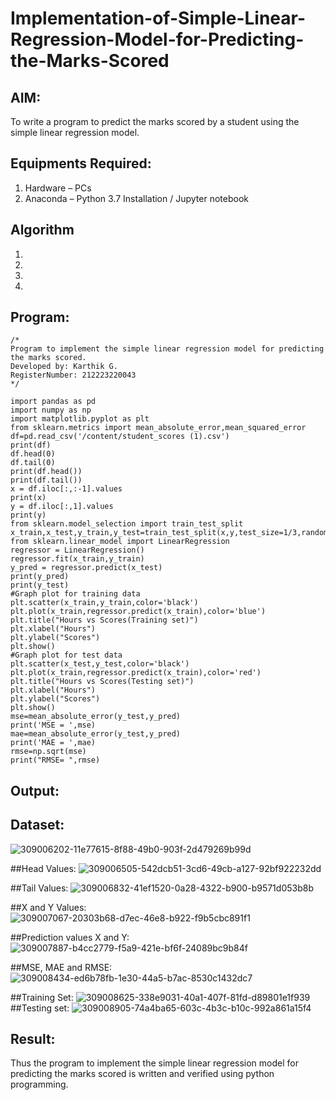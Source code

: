 # Implementation-of-Simple-Linear-Regression-Model-for-Predicting-the-Marks-Scored

## AIM:
To write a program to predict the marks scored by a student using the simple linear regression model.

## Equipments Required:
1. Hardware – PCs
2. Anaconda – Python 3.7 Installation / Jupyter notebook

## Algorithm
1. 
2. 
3. 
4. 

## Program:
```
/*
Program to implement the simple linear regression model for predicting the marks scored.
Developed by: Karthik G.
RegisterNumber: 212223220043 
*/
```
```
import pandas as pd
import numpy as np
import matplotlib.pyplot as plt
from sklearn.metrics import mean_absolute_error,mean_squared_error
df=pd.read_csv('/content/student_scores (1).csv')
print(df)
df.head(0)
df.tail(0)
print(df.head())
print(df.tail())
x = df.iloc[:,:-1].values
print(x)
y = df.iloc[:,1].values
print(y)
from sklearn.model_selection import train_test_split
x_train,x_test,y_train,y_test=train_test_split(x,y,test_size=1/3,random_state=0)
from sklearn.linear_model import LinearRegression
regressor = LinearRegression()
regressor.fit(x_train,y_train)
y_pred = regressor.predict(x_test)
print(y_pred)
print(y_test)
#Graph plot for training data
plt.scatter(x_train,y_train,color='black')
plt.plot(x_train,regressor.predict(x_train),color='blue')
plt.title("Hours vs Scores(Training set)")
plt.xlabel("Hours")
plt.ylabel("Scores")
plt.show()
#Graph plot for test data
plt.scatter(x_test,y_test,color='black')
plt.plot(x_train,regressor.predict(x_train),color='red')
plt.title("Hours vs Scores(Testing set)")
plt.xlabel("Hours")
plt.ylabel("Scores")
plt.show()
mse=mean_absolute_error(y_test,y_pred)
print('MSE = ',mse)
mae=mean_absolute_error(y_test,y_pred)
print('MAE = ',mae)
rmse=np.sqrt(mse)
print("RMSE= ",rmse)
```
## Output:
## Dataset:
![309006202-11e77615-8f88-49b0-903f-2d479269b99d](https://github.com/karthiksec/Implementation-of-Simple-Linear-Regression-Model-for-Predicting-the-Marks-Scored/assets/147473368/4800b822-3b30-4d75-9939-216c6beab4fe)

##Head Values:
![309006505-542dcb51-3cd6-49cb-a127-92bf922232dd](https://github.com/karthiksec/Implementation-of-Simple-Linear-Regression-Model-for-Predicting-the-Marks-Scored/assets/147473368/72167189-c58c-4ad6-867f-83373013c3a8)

##Tail Values:
![309006832-41ef1520-0a28-4322-b900-b9571d053b8b](https://github.com/karthiksec/Implementation-of-Simple-Linear-Regression-Model-for-Predicting-the-Marks-Scored/assets/147473368/fc666f2b-b9f3-41e5-8e54-a2e01352815d)

##X and Y Values:
![309007067-20303b68-d7ec-46e8-b922-f9b5cbc891f1](https://github.com/karthiksec/Implementation-of-Simple-Linear-Regression-Model-for-Predicting-the-Marks-Scored/assets/147473368/b172a57a-4558-43cf-a371-e6914e977bb4)

##Prediction values X and Y:
![309007887-b4cc2779-f5a9-421e-bf6f-24089bc9b84f](https://github.com/karthiksec/Implementation-of-Simple-Linear-Regression-Model-for-Predicting-the-Marks-Scored/assets/147473368/9c73267e-cdf6-4e51-8daf-499dfcd60be2)

##MSE, MAE and RMSE:
![309008434-ed6b78fb-1e30-44a5-b7ac-8530c1432dc7](https://github.com/karthiksec/Implementation-of-Simple-Linear-Regression-Model-for-Predicting-the-Marks-Scored/assets/147473368/b08ba4c3-54c8-4e1c-a377-f77022b5db5e)

##Training Set:
![309008625-338e9031-40a1-407f-81fd-d89801e1f939](https://github.com/karthiksec/Implementation-of-Simple-Linear-Regression-Model-for-Predicting-the-Marks-Scored/assets/147473368/b6f7ac9e-4edc-45f1-bbc3-fb6df1a7bef2)
##Testing set:
![309008905-74a4ba65-603c-4b3c-b10c-992a861a15f4](https://github.com/karthiksec/Implementation-of-Simple-Linear-Regression-Model-for-Predicting-the-Marks-Scored/assets/147473368/0eb18307-2b87-48de-8e4a-b266df387dc8)




## Result:
Thus the program to implement the simple linear regression model for predicting the marks scored is written and verified using python programming.
